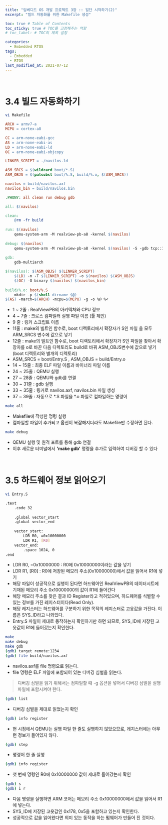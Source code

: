 ```yaml
---
title: "임베디드 OS 개발 프로젝트 3장 :: 일단 시작하기(2)"
excerpt: "빌드 자동화를 위한 Makefile 생성"

toc: true # Table of Contents
toc_sticky: true # TOC를 고정해주는 역할 
# toc_label: # TOC의 제목 설정

categories:
  - Embedded RTOS
tags:
  - Embedded
  - RTOS
last_modified_at: 2021-07-12
---
```


<br/>

# 3.4 빌드 자동화하기

```bash
vi Makefile
```

```makefile
ARCH = armv7-a
MCPU = cortex-a8

CC = arm-none-eabi-gcc
AS = arm-none-eabi-as
LD = arm-none-eabi-ld
OC = arm-none-eabi-objcopy

LINKER_SCRIPT = ./navilos.ld

ASM_SRCS = $(wildcard boot/*.S)
ASM_OBJS = $(patsubst boot/%.S, build/%.o, $(ASM_SRCS))

navilos = build/navilos.axf
navilos_bin = build/navilos.bin

.PHONY: all clean run debug gdb

all: $(navilos)

clean:
	@rm -fr build
	
run: $(navilos)
	qemu-system-arm -M realview-pb-a8 -kernel $(navilos) 
	
debug: $(navilos)
	qemu-system-arm -M realview-pb-a8 -kernel $(navilos) -S -gdb tcp::1234,ipv4
	
gdb:
	gdb-multiarch

$(navilos): $(ASM_OBJS) $(LINKER_SCRIPT)
	$(LD) -n -T $(LINKER_SCRIPT) -o $(navilos) $(ASM_OBJS) 
	$(OC) -O binary $(navilos) $(navilos_bin)
	
build/%.o: boot/%.S
	mkdir -p $(shell dirname $@)
$(AS) -march=$(ARCH) -mcpu=$(MCPU) -g -o %@ %<
```

- 1 ~ 2줄 : RealViewPB의 아키텍처와 CPU 정보 
- 4 ~ 7줄 : 크로스 컴파일러 실행 파일 이름 (툴 체인)
- 9 줄 : 링커 스크립트 이름 
- 11줄 : make의 빌트인 함수로, boot 디렉토리에서 확장자가 S인 파일 을 모두 ARM_SRCS 변수에 값으로 넣기 
- 12줄 : make의 빌트인 함수로, boot 디렉토리에서 확장자가 S인 파일을 찾아서 확장자를 o로 바꾼 다음 디렉토리도 build로 바꿔 ASM_OBJS변수에 값으로 넣기 (boot 디렉토리와 별개의 디렉토리)
- ASM_SRCS = boot/Entry.S , ASM_OBJS = build/Entry.o
- 14 ~ 15줄 : 최종 ELF 파일 이름과 바이너리 파일 이름 
- 24 ~ 25줄 : QEMU 실행
- 27 ~ 28줄 : QEMU와 gdb를 연결
- 30 ~ 31줄 : gdb 실행
- 33 ~ 35줄 : 링커로 navilos.axf, navilos.bin 파일 생성
- 37 ~ 39줄 : 자동으로 *.S 파일을 *.o 파일로 컴파일하는 명령어

```bash
make all
```

- Makefile에 작성한 명령 실행
- 컴파일할 파일이 추가되고 옵션이 복잡해지더라도 Makefile만 수정하면 된다.

```bash
make debug
```

- QEMU 실행 및 원격 포트를 통해 gdb 연결
- 이후 새로운 터미널에서 **'make gdb'** 명령을 추가로 입력하여 디버깅 할 수 있다

<br/>

# 3.5 하드웨어 정보 읽어오기

```bash
vi Entry.S
```

```bash
.text
	.code 32
	
	.global vector_start
	.global vector_end
	
	vector_start:
		LDR R0, =0x10000000
		LDR R1, [R0]
	vector_end:
		.space 1024, 0
.end
```

- LDR R0, =0x10000000 : R0에 0x10000000이라는 값을 넣기
- LDR R1, [R0] : R0에 저장된 메모리 주소(0x10000000)에서 값을 읽어서 R1에 넣기
- 해당 파일이 성공적으로 실행이 된다면 하드웨어인 RealViewPB의 데이터시트에 기재된 메모리 주소 0x10000000의 값이 R1에 들어간다
- 해당 메모리 주소를 찾은 결과 ID Register라고 적혀있으며, 하드웨어를 식별할 수 있는 정보를 가진 레지스터이다(Read Only).
- 해당 레지스터는 하드웨어를 구분하기 위한 목적의 레지스터로 고윳값을 가진다. 이름은 SYS_ID라고 나와있다.
- Entry.S 파일이 제대로 동작하는지 확인하기만 하면 되므로, SYS_ID에 저장된 고윳값이 R1에 들어갔는지 확인한다.

```bash
make
make debug
make gdb
(gdb) target remote:1234
(gdb) file build/navilos.axf
```

- navilos.axf를 file 명령으로 읽는다.
- file 명령은 ELF 파일에 포함되어 있는 디버깅 심벌을 읽는다.

> 디버깅 심벌을 읽기 위해서는 컴파일할 때 -g 옵션을 넣어서 디버깅 심벌을 실행 파일에 포함시켜야 한다.

```bash
(gdb) list
```

- 디버깅 심벌을 제대로 읽었는지 확인

```bash
(gdb) info register
```

- 현 시점에서 QEMU는 실행 파일 한 줄도 실행하지 않았으므로, 레지스터에는 아무런 정보가 들어있지 않다.

```bash
(gdb) step
```

- 명령어 한 줄 실행

```bash
(gdb) info register 
```

- 첫 번째 명령인 R0에 0x10000000 값이 제대로 들어갔는지 확인

```bash
(gdb) s
(gdb) i r
```

- 다음 명령을 실행하면 ARM 코어는 메모리 주소 0x10000000에서 값을 읽어서 R1에 넣는다.
- SYS_ID에 저장된 고윳값인 0x178, 0x5을 포함하고 있는지 확인한다.
- 성공적으로 값을 읽어왔다면 의미 있는 동작을 하는 펌웨어가 만들어 진 것이다.